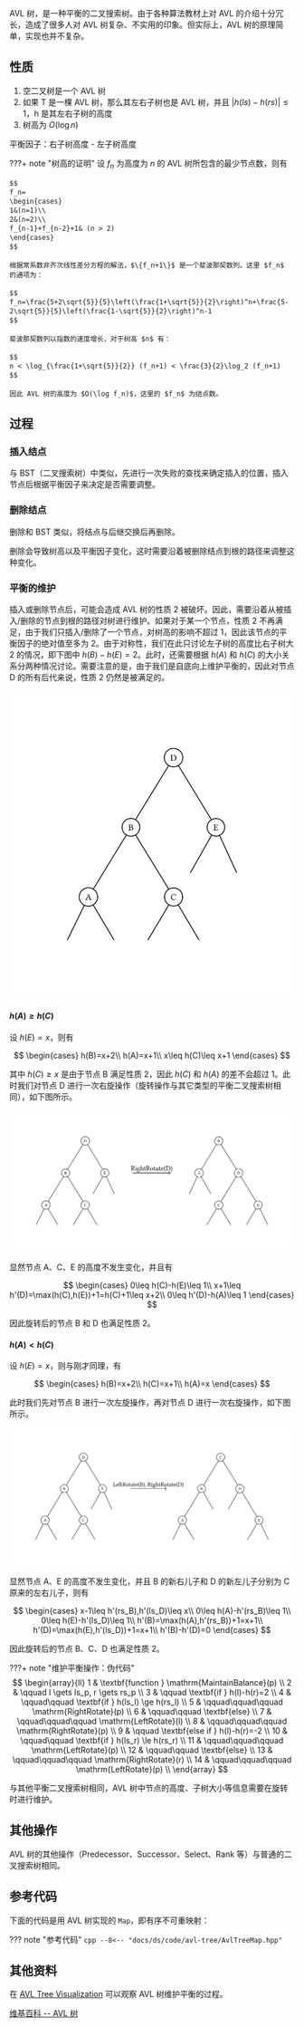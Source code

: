 AVL 树，是一种平衡的二叉搜索树。由于各种算法教材上对 AVL 的介绍十分冗长，造成了很多人对 AVL 树复杂、不实用的印象。但实际上，AVL 树的原理简单，实现也并不复杂。

## 性质

1.  空二叉树是一个 AVL 树
2.  如果 T 是一棵 AVL 树，那么其左右子树也是 AVL 树，并且 $|h(ls) - h(rs)| \leq 1$，h 是其左右子树的高度
3.  树高为 $O(\log n)$

平衡因子：右子树高度 - 左子树高度

???+ note "树高的证明"
    设 $f_n$ 为高度为 $n$ 的 AVL 树所包含的最少节点数，则有
    
    $$
    f_n=
    \begin{cases}
    1&(n=1)\\
    2&(n=2)\\
    f_{n-1}+f_{n-2}+1& (n > 2)
    \end{cases}
    $$
    
    根据常系数非齐次线性差分方程的解法，$\{f_n+1\}$ 是一个斐波那契数列。这里 $f_n$ 的通项为：
    
    $$
    f_n=\frac{5+2\sqrt{5}}{5}\left(\frac{1+\sqrt{5}}{2}\right)^n+\frac{5-2\sqrt{5}}{5}\left(\frac{1-\sqrt{5}}{2}\right)^n-1
    $$
    
    斐波那契数列以指数的速度增长，对于树高 $n$ 有：
    
    $$
    n < \log_{\frac{1+\sqrt{5}}{2}} (f_n+1) < \frac{3}{2}\log_2 (f_n+1)
    $$
    
    因此 AVL 树的高度为 $O(\log f_n)$，这里的 $f_n$ 为结点数。

## 过程

### 插入结点

与 BST（二叉搜索树）中类似，先进行一次失败的查找来确定插入的位置，插入节点后根据平衡因子来决定是否需要调整。

### 删除结点

删除和 BST 类似，将结点与后继交换后再删除。

删除会导致树高以及平衡因子变化，这时需要沿着被删除结点到根的路径来调整这种变化。

### 平衡的维护

插入或删除节点后，可能会造成 AVL 树的性质 2 被破坏。因此，需要沿着从被插入/删除的节点到根的路径对树进行维护。如果对于某一个节点，性质 2 不再满足，由于我们只插入/删除了一个节点，对树高的影响不超过 1，因此该节点的平衡因子的绝对值至多为 2。由于对称性，我们在此只讨论左子树的高度比右子树大 2 的情况，即下图中 $h(B)-h(E)=2$。此时，还需要根据 $h(A)$ 和 $h(C)$ 的大小关系分两种情况讨论。需要注意的是，由于我们是自底向上维护平衡的，因此对节点 D 的所有后代来说，性质 2 仍然是被满足的。

![](./images/avl1.svg)

#### $h(A)\geq h(C)$

设 $h(E)=x$，则有

$$
\begin{cases}
    h(B)=x+2\\
    h(A)=x+1\\
    x\leq h(C)\leq x+1
\end{cases}
$$

其中 $h(C)\geq x$ 是由于节点 B 满足性质 2，因此 $h(C)$ 和 $h(A)$ 的差不会超过 1。此时我们对节点 D 进行一次右旋操作（旋转操作与其它类型的平衡二叉搜索树相同），如下图所示。

![](./images/avl2.svg)

显然节点 A、C、E 的高度不发生变化，并且有

$$
\begin{cases}
    0\leq h(C)-h(E)\leq 1\\
    x+1\leq h'(D)=\max(h(C),h(E))+1=h(C)+1\leq x+2\\
    0\leq h'(D)-h(A)\leq 1
\end{cases}
$$

因此旋转后的节点 B 和 D 也满足性质 2。

#### $h(A) < h(C)$

设 $h(E)=x$，则与刚才同理，有

$$
\begin{cases}
    h(B)=x+2\\
    h(C)=x+1\\
    h(A)=x
\end{cases}
$$

此时我们先对节点 B 进行一次左旋操作，再对节点 D 进行一次右旋操作，如下图所示。

![](./images/avl3.svg)

显然节点 A、E 的高度不发生变化，并且 B 的新右儿子和 D 的新左儿子分别为 C 原来的左右儿子，则有

$$
\begin{cases}
    x-1\leq h'(rs_B),h'(ls_D)\leq x\\
    0\leq h(A)-h'(rs_B)\leq 1\\
    0\leq h(E)-h'(ls_D)\leq 1\\
    h'(B)=\max(h(A),h'(rs_B))+1=x+1\\
    h'(D)=\max(h(E),h'(ls_D))+1=x+1\\
    h'(B)-h'(D)=0
\end{cases}
$$

因此旋转后的节点 B、C、D 也满足性质 2。

???+ note "维护平衡操作：伪代码"
    $$
    \begin{array}{ll}
    1 &  \textbf{function } \mathrm{MaintainBalance}(p) \\
    2 &  \qquad l \gets ls_p, r \gets rs_p \\
    3 &  \qquad \textbf{if } h(l)-h(r)=2 \\
    4 &  \qquad\qquad \textbf{if } h(ls_l) \ge h(rs_l) \\
    5 &  \qquad\qquad\qquad \mathrm{RightRotate}(p) \\
    6 &  \qquad\qquad \textbf{else} \\
    7 &  \qquad\qquad\qquad \mathrm{LeftRotate}(l) \\
    8 &  \qquad\qquad\qquad \mathrm{RightRotate}(p) \\
    9 &  \qquad \textbf{else if } h(l)-h(r)=-2 \\
    10 &  \qquad\qquad \textbf{if } h(ls_r) \le h(rs_r) \\
    11 &  \qquad\qquad\qquad \mathrm{LeftRotate}(p) \\
    12 &  \qquad\qquad \textbf{else} \\
    13 &  \qquad\qquad\qquad \mathrm{RightRotate}(r) \\
    14 &  \qquad\qquad\qquad \mathrm{LeftRotate}(p) \\
    \end{array}
    $$

与其他平衡二叉搜索树相同，AVL 树中节点的高度、子树大小等信息需要在旋转时进行维护。

## 其他操作

AVL 树的其他操作（Predecessor、Successor、Select、Rank 等）与普通的二叉搜索树相同。

## 参考代码

下面的代码是用 AVL 树实现的 `Map`，即有序不可重映射：

??? note "参考代码"
    ```cpp
    --8<-- "docs/ds/code/avl-tree/AvlTreeMap.hpp"
    ```

## 其他资料

在 [AVL Tree Visualization](https://www.cs.usfca.edu/~galles/visualization/AVLtree.html) 可以观察 AVL 树维护平衡的过程。

[维基百科 -- AVL 树](https://en.wikipedia.org/wiki/AVL_tree)
